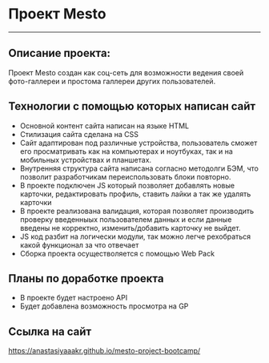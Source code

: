 # Проект Mesto
------  
## **Описание проекта:**  
  Проект Mesto создан как соц-сеть для возможности ведения своей фото-галлереи и простома галлереи других пользователей.

## **Технологии с помощью которых написан сайт**  
* Основной контент сайта написан на языке HTML
* Стилизация сайта сделана на CSS
* Сайт адаптирован под различные устройства, пользователь сможет его просматривать как на компьютерах и ноутбуках, так и на мобильных устройствах и планшетах.
* Внутренняя структура сайта написана согласно методолги БЭМ, что позволит разработчикам переиспользовать блоки повторно.
* В проекте подключен JS который позволяет добавлять новые карточки, редактировать профиль, ставить лайки а так же удалять карточки
* В проекте реализована валидация, которая позволяет производить проверку введенныых пользователем данных и если данные введены не корректно, изменить/добавить карточку не выйдет.
* JS код разбит на логически модули, так можно легче рехобраться какой функционал за что отвечает
* Сборка проекта осуществоляется с помощью Web Pack 

## **Планы по доработке проекта**  
* В проекте будет настроено API
* Будет добавлена возможность просмотра на GP

## **Ссылка на сайт** 
https://anastasiyaaakr.github.io/mesto-project-bootcamp/
